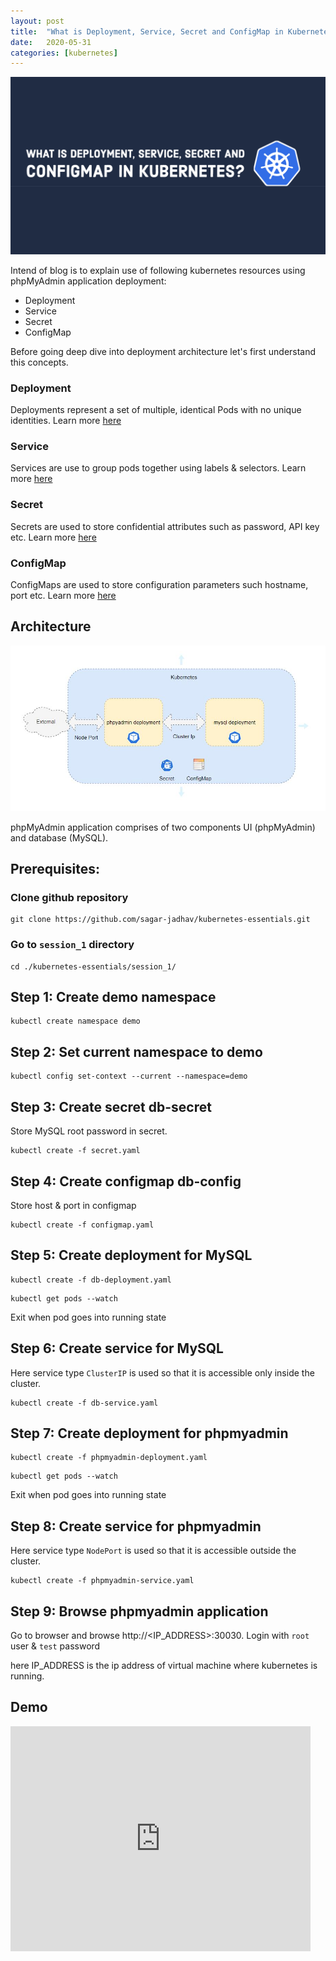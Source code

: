 ```yaml
---
layout: post
title:  "What is Deployment, Service, Secret and ConfigMap in Kubernetes?"
date:   2020-05-31
categories: [kubernetes]
---
```


![What is Deployment, Service, Secret and ConfigMap in Kubernetes?](https://raw.githubusercontent.com/sagar-jadhav/sagar-jadhav.github.io/master/static/img/_posts/kubernetes/1.png)

Intend of blog is to explain use of following kubernetes resources using phpMyAdmin application deployment:
- Deployment
- Service
- Secret
- ConfigMap

Before going deep dive into deployment architecture let's first understand this concepts.

### Deployment
Deployments represent a set of multiple, identical Pods with no unique identities. Learn more [here](https://kubernetes.io/docs/concepts/workloads/controllers/deployment/)

### Service
Services are use to group pods together using labels & selectors. Learn more [here](https://kubernetes.io/docs/concepts/services-networking/service/)

### Secret
Secrets are used to store confidential attributes such as password, API key etc. Learn more [here](https://kubernetes.io/docs/concepts/configuration/secret/)

### ConfigMap
ConfigMaps are used to store configuration parameters such hostname, port etc. Learn more [here](https://kubernetes.io/docs/tasks/configure-pod-container/configure-pod-configmap/)

## Architecture

![Architecture](https://raw.githubusercontent.com/sagar-jadhav/sagar-jadhav.github.io/master/static/img/_posts/kubernetes/1_arch.jpg)

phpMyAdmin application comprises of two components UI (phpMyAdmin) and database (MySQL). 

## Prerequisites:

### Clone github repository
```
git clone https://github.com/sagar-jadhav/kubernetes-essentials.git
```

### Go to `session_1` directory
```
cd ./kubernetes-essentials/session_1/
```

## Step 1: Create demo namespace

```
kubectl create namespace demo
```

## Step 2: Set current namespace to demo

```
kubectl config set-context --current --namespace=demo
```

## Step 3: Create secret db-secret
Store MySQL root password in secret.

```
kubectl create -f secret.yaml
```

## Step 4: Create configmap db-config
Store host & port in configmap

```
kubectl create -f configmap.yaml
```

## Step 5: Create deployment for MySQL

```
kubectl create -f db-deployment.yaml
```
```
kubectl get pods --watch
```
Exit when pod goes into running state


## Step 6: Create service for MySQL
Here service type `ClusterIP` is used so that it is accessible only inside the cluster. 

```
kubectl create -f db-service.yaml
```

## Step 7: Create deployment for phpmyadmin

```
kubectl create -f phpmyadmin-deployment.yaml
```
```
kubectl get pods --watch
```
Exit when pod goes into running state

## Step 8: Create service for phpmyadmin
Here service type `NodePort` is used so that it is accessible outside the cluster. 

```
kubectl create -f phpmyadmin-service.yaml
```

## Step 9: Browse phpmyadmin application

Go to browser and browse http://<IP_ADDRESS>:30030. Login with `root` user & `test` password

here IP_ADDRESS is the ip address of virtual machine where kubernetes is running.
 
## Demo

<iframe width="480" height="360" src="https://www.youtube.com/embed/0u1RXY43JhY" frameborder="0" allowfullscreen></iframe>